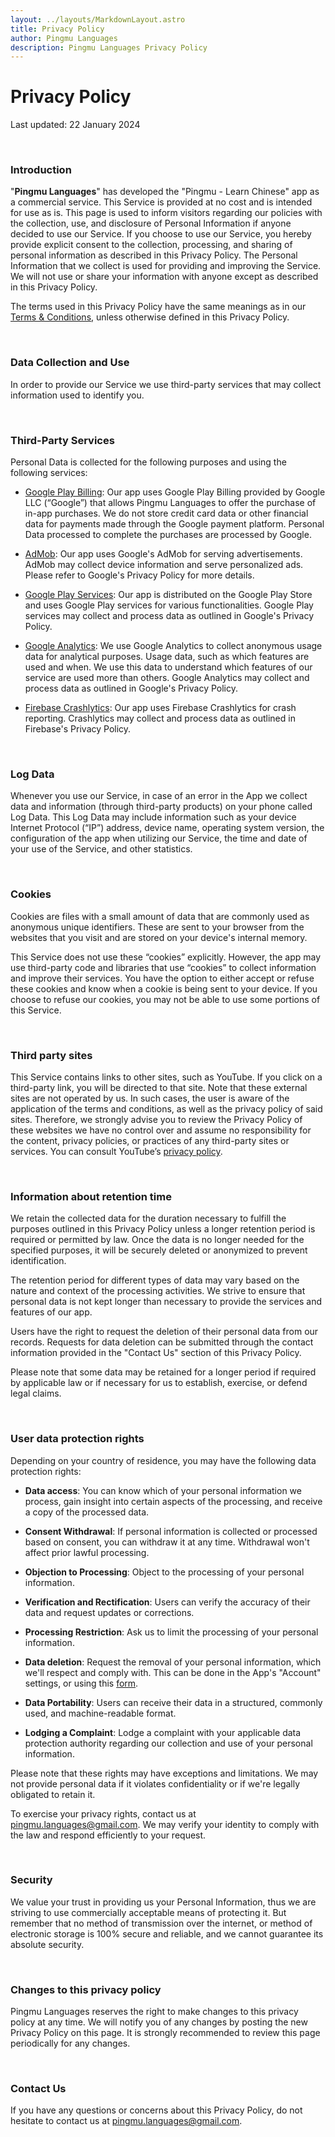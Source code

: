 ```yaml
---
layout: ../layouts/MarkdownLayout.astro
title: Privacy Policy
author: Pingmu Languages
description: Pingmu Languages Privacy Policy
---
```


# Privacy Policy
Last updated: 22 January 2024

<br>

### Introduction
"**Pingmu Languages**" has developed the "Pingmu - Learn Chinese" app as a commercial service. This Service is provided at no cost and is intended for use as is.
This page is used to inform visitors regarding our policies with the collection, use, and disclosure of Personal Information if anyone decided to use our Service. If you choose to use our Service, you hereby provide explicit consent to the collection, processing, and sharing of personal information as described in this Privacy Policy. The Personal Information that we collect is used for providing and improving the Service. We will not use or share your information with anyone except as described in this Privacy Policy.

The terms used in this Privacy Policy have the same meanings as in our  [Terms & Conditions](/terms), unless otherwise defined in this Privacy Policy.

<br>

### Data Collection and Use
In order to provide our Service we use third-party services that may collect information used to identify you.

<br>

### Third-Party Services
Personal Data is collected for the following purposes and using the following services:

- [Google Play Billing](https://policies.google.com/privacy): Our app uses Google Play Billing provided by Google LLC (“Google”) that allows Pingmu Languages to offer the purchase of in-app purchases. We do not store credit card data or other financial data for payments made through the Google payment platform. Personal Data processed to complete the purchases are processed by Google.  

- [AdMob](https://support.google.com/admob/answer/6128543?hl=en): Our app uses Google's AdMob for serving advertisements. AdMob may collect device information and serve personalized ads. Please refer to Google's Privacy Policy for more details.  

- [Google Play Services](https://www.google.com/policies/privacy/): Our app is distributed on the Google Play Store and uses Google Play services for various functionalities. Google Play services may collect and process data as outlined in Google's Privacy Policy.  

- [Google Analytics](https://firebase.google.com/support/privacy): We use Google Analytics to collect anonymous usage data for analytical purposes. Usage data, such as which features are used and when. We use this data to understand which features of our service are used more than others. Google Analytics may collect and process data as outlined in Google's Privacy Policy.  

- [Firebase Crashlytics](https://firebase.google.com/support/privacy/): Our app uses Firebase Crashlytics for crash reporting. Crashlytics may collect and process data as outlined in Firebase's Privacy Policy.  

<br>

### Log Data
Whenever you use our Service, in case of an error in the App we collect data and information (through third-party products) on your phone called Log Data. This Log Data may include information such as your device Internet Protocol (“IP”) address, device name, operating system version, the configuration of the app when utilizing our Service, the time and date of your use of the Service, and other statistics.

<br>

### Cookies
Cookies are files with a small amount of data that are commonly used as anonymous unique identifiers. These are sent to your browser from the websites that you visit and are stored on your device's internal memory.

This Service does not use these “cookies” explicitly. However, the app may use third-party code and libraries that use “cookies” to collect information and improve their services. You have the option to either accept or refuse these cookies and know when a cookie is being sent to your device. If you choose to refuse our cookies, you may not be able to use some portions of this Service.

<br>

### Third party sites
This Service contains links to other sites, such as YouTube. If you click on a third-party link, you will be directed to that site. Note that these external sites are not operated by us. In such cases, the user is aware of the application of the terms and conditions, as well as the privacy policy of said sites. Therefore, we strongly advise you to review the Privacy Policy of these websites we have no control over and assume no responsibility for the content, privacy policies, or practices of any third-party sites or services. You can consult YouTube’s [privacy policy](https://policies.google.com/privacy?hl=en).

<br>

### Information about retention time
We retain the collected data for the duration necessary to fulfill the purposes outlined in this Privacy Policy unless a longer retention period is required or permitted by law. Once the data is no longer needed for the specified purposes, it will be securely deleted or anonymized to prevent identification.

The retention period for different types of data may vary based on the nature and context of the processing activities. We strive to ensure that personal data is not kept longer than necessary to provide the services and features of our app.

Users have the right to request the deletion of their personal data from our records. Requests for data deletion can be submitted through the contact information provided in the "Contact Us" section of this Privacy Policy.

Please note that some data may be retained for a longer period if required by applicable law or if necessary for us to establish, exercise, or defend legal claims.

<br>

### User data protection rights
Depending on your country of residence, you may have the following data protection rights:

- **Data access**: You can know which of your personal information we process, gain insight into certain aspects of the processing, and receive a copy of the processed data.  

- **Consent Withdrawal**: If personal information is collected or processed based on consent, you can withdraw it at any time. Withdrawal won't affect prior lawful processing.  

- **Objection to Processing**: Object to the processing of your personal information.  

- **Verification and Rectification**: Users can verify the accuracy of their data and request updates or corrections.  

- **Processing Restriction**: Ask us to limit the processing of your personal information.  

- **Data deletion**: Request the removal of your personal information, which we'll respect and comply with. This can be done in the App's "Account" settings, or using this [form](/delete).

- **Data Portability**: Users can receive their data in a structured, commonly used, and machine-readable format.  

- **Lodging a Complaint**: Lodge a complaint with your applicable data protection authority regarding our collection and use of your personal information.  

Please note that these rights may have exceptions and limitations. We may not provide personal data if it violates confidentiality or if we're legally obligated to retain it.

To exercise your privacy rights, contact us at pingmu.languages@gmail.com. We may verify your identity to comply with the law and respond efficiently to your request.

<br>

### Security
We value your trust in providing us your Personal Information, thus we are striving to use commercially acceptable means of protecting it. But remember that no method of transmission over the internet, or method of electronic storage is 100% secure and reliable, and we cannot guarantee its absolute security.

<br>

### Changes to this privacy policy
Pingmu Languages reserves the right to make changes to this privacy policy at any time. We will notify you of any changes by posting the new Privacy Policy on this page. It is strongly recommended to review this page periodically for any changes.

<br>

### Contact Us
If you have any questions or concerns about this Privacy Policy, do not hesitate to contact us at pingmu.languages@gmail.com.
